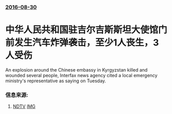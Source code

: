 ### [2016-08-30](/news/2016/08/30/index.md)

##### 
# 中华人民共和国驻吉尔吉斯斯坦大使馆门前发生汽车炸弹袭击，至少1人丧生，3人受伤 

An explosion around the Chinese embassy in Kyrgyzstan killed and wounded several people, Interfax news agency cited a local emergency ministry's representative as saying on Tuesday.


### 信息来源:

1. [NDTV](http://www.ndtv.com/world-news/several-dead-wounded-in-blast-at-chinese-embassy-in-kyrgyzstan-report-1452037) [IMG](https://i.ndtvimg.com/i/2016-08/map-of-kyrgyzstan_650x400_61472533375.jpg)
